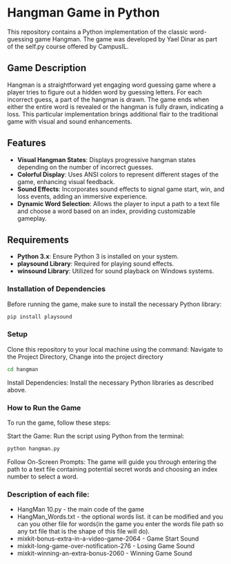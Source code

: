 # Hangman Game in Python
This repository contains a Python implementation of the classic word-guessing game Hangman. The game was developed by Yael Dinar as part of the self.py course offered by CampusIL.

## Game Description

Hangman is a straightforward yet engaging word guessing game where a player tries to figure out a hidden word by guessing letters. For each incorrect guess, a part of the hangman is drawn. The game ends when either the entire word is revealed or the hangman is fully drawn, indicating a loss. This particular implementation brings additional flair to the traditional game with visual and sound enhancements.

## Features

- **Visual Hangman States**: Displays progressive hangman states depending on the number of incorrect guesses.
- **Colorful Display**: Uses ANSI colors to represent different stages of the game, enhancing visual feedback.
- **Sound Effects**: Incorporates sound effects to signal game start, win, and loss events, adding an immersive experience.
- **Dynamic Word Selection**: Allows the player to input a path to a text file and choose a word based on an index, providing customizable gameplay.

## Requirements

- **Python 3.x**: Ensure Python 3 is installed on your system.
- **playsound Library**: Required for playing sound effects.
- **winsound Library**: Utilized for sound playback on Windows systems.

### Installation of Dependencies

Before running the game, make sure to install the necessary Python library:
```bash
pip install playsound
```
### Setup
Clone this repository to your local machine using the command:
Navigate to the Project Directory, Change into the project directory
```bash
cd hangman
```
Install Dependencies:
Install the necessary Python libraries as described above.

### How to Run the Game
To run the game, follow these steps:

Start the Game:
Run the script using Python from the terminal:
```bash
python hangman.py
```
Follow On-Screen Prompts:
The game will guide you through entering the path to a text file containing potential secret words and choosing an index number to select a word.


### Description of each file:
- HangMan 10.py - the main code of the game
- HangMan_Words.txt -  the optional words list. it can be modified and you can you other file for words(in the game you enter the words file path so any txt file that is the shape of this file will do).
- mixkit-bonus-extra-in-a-video-game-2064 - Game Start Sound
- mixkit-long-game-over-notification-276 - Losing Game Sound
- mixkit-winning-an-extra-bonus-2060 - Winning Game Sound

